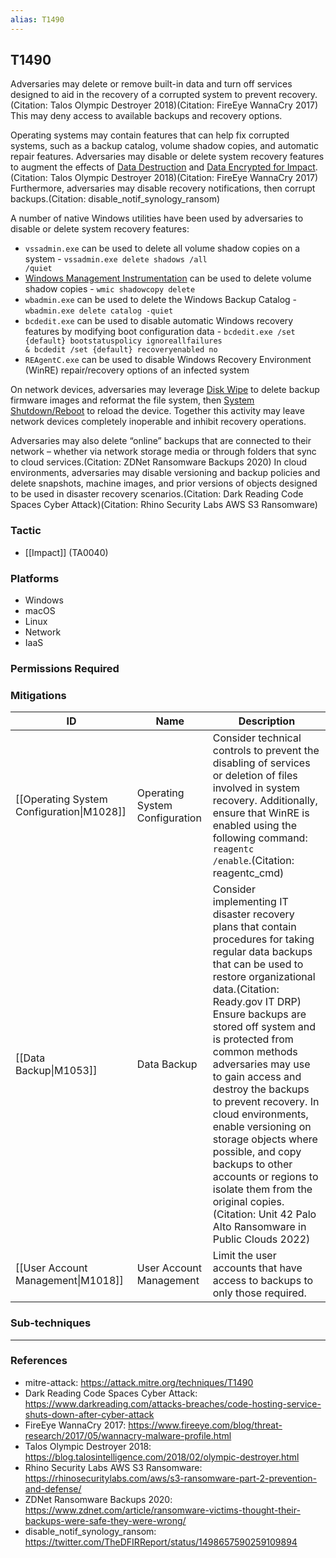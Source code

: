 ```yaml
---
alias: T1490
---
```


## T1490

Adversaries may delete or remove built-in data and turn off services designed to aid in the recovery of a corrupted system to prevent recovery.(Citation: Talos Olympic Destroyer 2018)(Citation: FireEye WannaCry 2017) This may deny access to available backups and recovery options.

Operating systems may contain features that can help fix corrupted systems, such as a backup catalog, volume shadow copies, and automatic repair features. Adversaries may disable or delete system recovery features to augment the effects of [Data Destruction](https://attack.mitre.org/techniques/T1485) and [Data Encrypted for Impact](https://attack.mitre.org/techniques/T1486).(Citation: Talos Olympic Destroyer 2018)(Citation: FireEye WannaCry 2017) Furthermore, adversaries may disable recovery notifications, then corrupt backups.(Citation: disable_notif_synology_ransom)

A number of native Windows utilities have been used by adversaries to disable or delete system recovery features:

* <code>vssadmin.exe</code> can be used to delete all volume shadow copies on a system - <code>vssadmin.exe delete shadows /all /quiet</code>
* [Windows Management Instrumentation](https://attack.mitre.org/techniques/T1047) can be used to delete volume shadow copies - <code>wmic shadowcopy delete</code>
* <code>wbadmin.exe</code> can be used to delete the Windows Backup Catalog - <code>wbadmin.exe delete catalog -quiet</code>
* <code>bcdedit.exe</code> can be used to disable automatic Windows recovery features by modifying boot configuration data - <code>bcdedit.exe /set {default} bootstatuspolicy ignoreallfailures & bcdedit /set {default} recoveryenabled no</code>
* <code>REAgentC.exe</code> can be used to disable Windows Recovery Environment (WinRE) repair/recovery options of an infected system

On network devices, adversaries may leverage [Disk Wipe](https://attack.mitre.org/techniques/T1561) to delete backup firmware images and reformat the file system, then [System Shutdown/Reboot](https://attack.mitre.org/techniques/T1529) to reload the device. Together this activity may leave network devices completely inoperable and inhibit recovery operations.

Adversaries may also delete “online” backups that are connected to their network – whether via network storage media or through folders that sync to cloud services.(Citation: ZDNet Ransomware Backups 2020) In cloud environments, adversaries may disable versioning and backup policies and delete snapshots, machine images, and prior versions of objects designed to be used in disaster recovery scenarios.(Citation: Dark Reading Code Spaces Cyber Attack)(Citation: Rhino Security Labs AWS S3 Ransomware)


### Tactic
- [[Impact]] (TA0040)

### Platforms
- Windows
- macOS
- Linux
- Network
- IaaS

### Permissions Required

### Mitigations

| ID | Name | Description |
| --- | --- | --- |
| [[Operating System Configuration\|M1028]] | Operating System Configuration | Consider technical controls to prevent the disabling of services or deletion of files involved in system recovery. Additionally, ensure that WinRE is enabled using the following command: <code>reagentc /enable</code>.(Citation: reagentc_cmd) |
| [[Data Backup\|M1053]] | Data Backup | Consider implementing IT disaster recovery plans that contain procedures for taking regular data backups that can be used to restore organizational data.(Citation: Ready.gov IT DRP) Ensure backups are stored off system and is protected from common methods adversaries may use to gain access and destroy the backups to prevent recovery. In cloud environments, enable versioning on storage objects where possible, and copy backups to other accounts or regions to isolate them from the original copies.(Citation: Unit 42 Palo Alto Ransomware in Public Clouds 2022) |
| [[User Account Management\|M1018]] | User Account Management | Limit the user accounts that have access to backups to only those required. |

### Sub-techniques


---
### References

- mitre-attack: https://attack.mitre.org/techniques/T1490
- Dark Reading Code Spaces Cyber Attack: https://www.darkreading.com/attacks-breaches/code-hosting-service-shuts-down-after-cyber-attack
- FireEye WannaCry 2017: https://www.fireeye.com/blog/threat-research/2017/05/wannacry-malware-profile.html
- Talos Olympic Destroyer 2018: https://blog.talosintelligence.com/2018/02/olympic-destroyer.html
- Rhino Security Labs AWS S3 Ransomware: https://rhinosecuritylabs.com/aws/s3-ransomware-part-2-prevention-and-defense/
- ZDNet Ransomware Backups 2020: https://www.zdnet.com/article/ransomware-victims-thought-their-backups-were-safe-they-were-wrong/
- disable_notif_synology_ransom: https://twitter.com/TheDFIRReport/status/1498657590259109894
